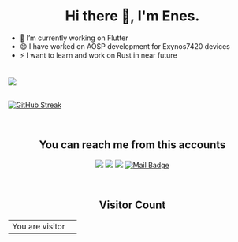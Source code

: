 <h1 align="center">Hi there 👋, I'm Enes.</h1>

- 🔭 I’m currently working on Flutter
- 😄 I have worked on AOSP development for Exynos7420 devices
- ⚡ I want to learn and work on Rust in near future

<br/>
<a href="https://github.com/enesuzun2002/" target="_blank"><img align="center" src="https://github-readme-stats.vercel.app/api/top-langs/?username=enesuzun2002&layout=compact&theme=gruvbox&hide_border=false"/></a>
<br/>
<br/>

[![GitHub Streak](https://github-readme-streak-stats.herokuapp.com?user=enesuzun2002)](https://git.io/streak-stats)

<br/>
<h2 align="center">You can reach me from this accounts</h2>

<div align="center">

[![](https://img.shields.io/badge/linkedin-%230077B5.svg?&style=for-the-badge&logo=linkedin&logoColor=white)](https://www.linkedin.com/in/enes-murat-uzun-96b266202/)
[![](https://img.shields.io/badge/Instagram-E4405F?style=for-the-badge&logo=instagram&logoColor=white)](https://www.instagram.com/enesmuzun/)
[![](https://img.shields.io/badge/YouTube-FF0000?style=for-the-badge&logo=youtube&logoColor=white)](https://www.youtube.com/@EnesMuratUzun)
[![Mail Badge](https://img.shields.io/badge/emurat.uzun@gmail.com-c14438?style=for-the-badge&logo=Gmail&logoColor=white&link=mailto:emurat.uzun@gmail.com)](mailto:emurat.uzun@gmail.com)

</div>

<br/>
<h2 align="center">Visitor Count</h2>

<div align="center">

<table>
  <tr>
    <td>You are visitor</td>
    <td><img src="https://profile-counter.glitch.me/enesuzun2002/count.svg" alt="" /></td>
  </tr>
</table>
</div>

<!--
**enesuzun2002/enesuzun2002** is a ✨ _special_ ✨ repository because its `README.md` (this file) appears on your GitHub profile.

Here are some ideas to get you started:

- 🔭 I’m currently working on ...
- 🌱 I’m currently learning ...
- 👯 I’m looking to collaborate on ...
- 🤔 I’m looking for help with ...
- 💬 Ask me about ...
- 📫 How to reach me: ...
- 😄 Pronouns: ...
- ⚡ Fun fact: ...
-->
